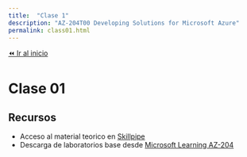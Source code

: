 ```yaml
---
title:  "Clase 1"
description: "AZ-204T00 Developing Solutions for Microsoft Azure"
permalink: class01.html
---
```


[⏪ Ir al inicio](index.md)

# Clase 01

## Recursos

* Acceso al material teorico en [Skillpipe](https://www.skillpipe.com/#/bookshelf/books)
* Descarga de laboratorios base desde [Microsoft Learning AZ-204](https://github.com/MicrosoftLearning/AZ-204-DevelopingSolutionsforMicrosoftAzure/archive/refs/heads/master.zip)